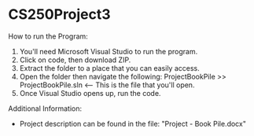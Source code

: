 # CS250Project3
How to run the Program:
  1. You'll need Microsoft Visual Studio to run the program.
  2. Click on code, then download ZIP.
  3. Extract the folder to a place that you can easily access.
  4. Open the folder then navigate the following: ProjectBookPile >> ProjectBookPile.sln <-- This is the file that you'll open.
  5. Once Visual Studio opens up, run the code.

Additional Information:
 * Project description can be found in the file: "Project - Book Pile.docx"
